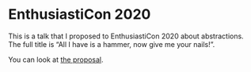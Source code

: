 # EnthusiastiCon 2020

This is a talk that I proposed to EnthusiastiCon 2020 about abstractions. The
full title is “All I have is a hammer, now give me your nails!”.

You can look at [the proposal](./proposal.md).
